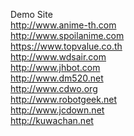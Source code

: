Demo Site<br />
http://www.anime-th.com <br />
http://www.spoilanime.com <br />
https://www.topvalue.co.th <br />
http://www.wdsair.com <br />
http://www.jhbot.com <br />
http://www.dm520.net <br />
http://www.cdwo.org <br />
http://www.robotgeek.net <br />
http://www.jcdown.net <br />
http://kuwachan.net <br />
